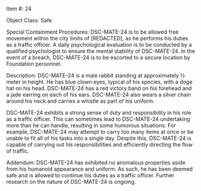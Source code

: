 Item #: 24

Object Class: Safe

Special Containment Procedures: DSC-MATE-24 is to be allowed free movement within the city limits of [REDACTED], as he performs his duties as a traffic officer. A daily psychological evaluation is to be conducted by a qualified psychologist to ensure the mental stability of DSC-MATE-24. In the event of a breach, DSC-MATE-24 is to be escorted to a secure location by Foundation personnel.

Description: DSC-MATE-24 is a male rabbit standing at approximately ½ meter in height. He has blue clown eyes, typical of his species, with a doge hat on his head. DSC-MATE-24 has a red victory band on his forehead and a jade earring on each of his ears. DSC-MATE-24 also wears a silver chain around his neck and carries a whistle as part of his uniform.

DSC-MATE-24 exhibits a strong sense of duty and responsibility in his role as a traffic officer. This can sometimes lead to DSC-MATE-24 undertaking more than he can handle, resulting in some humorous situations. For example, DSC-MATE-24 may attempt to carry too many items at once or be unable to fit all of his tasks into a single day. Despite this, DSC-MATE-24 is capable of carrying out his responsibilities and efficiently directing the flow of traffic.

Addendum: DSC-MATE-24 has exhibited no anomalous properties aside from his humanoid appearance and uniform. As such, he has been deemed safe and is allowed to continue his duties as a traffic officer. Further research on the nature of DSC-MATE-24 is ongoing.